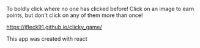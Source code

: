 To boldly click where no one has clicked before!
Click on an image to earn points, but don't click on any of them more than once!

https://jfleck91.github.io/clicky_game/

This app was created with react
